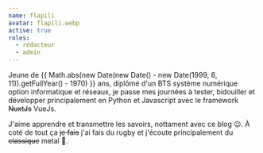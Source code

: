 ```yaml
---
name: flapili
avatar: flapili.webp
active: true
roles:
  - rédacteur
  - admin
---
```

Jeune de <span>{{ Math.abs(new Date(new Date() - new Date(1999, 6, 11)).getFullYear() - 1970) }}</span> ans, diplômé d'un BTS système numérique option informatique et réseaux, je passe mes journées à tester, bidouiller et développer principalement en Python et Javascript avec le framework ~~NuxtJs~~ VueJs.

J'aime apprendre et transmettre les savoirs, nottament avec ce blog 😉. À coté de tout ça ~~je fais~~ j'ai fais du rugby et j'écoute principalement du ~~classique~~ metal 🎸.
